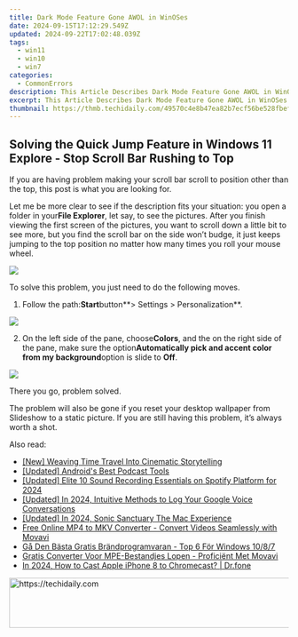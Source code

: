 ```yaml
---
title: Dark Mode Feature Gone AWOL in WinOSes
date: 2024-09-15T17:12:29.549Z
updated: 2024-09-22T17:02:48.039Z
tags:
  - win11
  - win10
  - win7
categories:
  - CommonErrors
description: This Article Describes Dark Mode Feature Gone AWOL in WinOSes
excerpt: This Article Describes Dark Mode Feature Gone AWOL in WinOSes
thumbnail: https://thmb.techidaily.com/49570c4e8b47ea82b7ecf56be528fbefc2ec46d8620a3399012917fa562508d1.jpg
---
```


## Solving the Quick Jump Feature in Windows 11 Explore - Stop Scroll Bar Rushing to Top

If you are having problem making your scroll bar scroll to position other than the top, this post is what you are looking for.  
  
Let me be more clear to see if the description fits your situation: you open a folder in your**File Explorer**, let say, to see the pictures. After you finish viewing the first screen of the pictures, you want to scroll down a little bit to see more, but you find the scroll bar on the side won’t budge, it just keeps jumping to the top position no matter how many times you roll your mouse wheel.
  
![](https://images.drivereasy.com/wp-content/uploads/2016/10/scroll-bar-keeps-on-top.jpg)

To solve this problem, you just need to do the following moves.
  
1) Follow the path:**Start**button**\> Settings > Personalization**.
  
![](https://images.drivereasy.com/wp-content/uploads/2016/10/start-button-settings-personalization-600x444.jpg)

2) On the left side of the pane, choose**Colors**, and the on the right side of the pane, make sure the option**Automatically pick and accent color from my background**option is slide to **Off**.
  
![](https://images.drivereasy.com/wp-content/uploads/2016/10/automatically-pick-and-accent-color-from-my-background.jpg)

There you go, problem solved.
  
The problem will also be gone if you reset your desktop wallpaper from Slideshow to a static picture. If you are still having this problem, it’s always worth a shot.

<ins class="adsbygoogle"
     style="display:block"
     data-ad-format="autorelaxed"
     data-ad-client="ca-pub-7571918770474297"
     data-ad-slot="1223367746"></ins>

<ins class="adsbygoogle"
     style="display:block"
     data-ad-client="ca-pub-7571918770474297"
     data-ad-slot="8358498916"
     data-ad-format="auto"
     data-full-width-responsive="true"></ins>

<span class="atpl-alsoreadstyle">Also read:</span>
<div><ul>
<li><a href="https://fox-helps.techidaily.com/new-weaving-time-travel-into-cinematic-storytelling/"><u>[New] Weaving Time Travel Into Cinematic Storytelling</u></a></li>
<li><a href="https://extra-hints.techidaily.com/updated-androids-best-podcast-tools/"><u>[Updated] Android's Best Podcast Tools</u></a></li>
<li><a href="https://video-screen-grab.techidaily.com/updated-elite-10-sound-recording-essentials-on-spotify-platform-for-2024/"><u>[Updated] Elite 10 Sound Recording Essentials on Spotify Platform for 2024</u></a></li>
<li><a href="https://screen-video-capture.techidaily.com/updated-in-2024-intuitive-methods-to-log-your-google-voice-conversations/"><u>[Updated] In 2024, Intuitive Methods to Log Your Google Voice Conversations</u></a></li>
<li><a href="https://screen-recording.techidaily.com/updated-in-2024-sonic-sanctuary-the-mac-experience/"><u>[Updated] In 2024, Sonic Sanctuary The Mac Experience</u></a></li>
<li><a href="https://win-howtos.techidaily.com/free-online-mp4-to-mkv-converter-convert-videos-seamlessly-with-movavi/"><u>Free Online MP4 to MKV Converter - Convert Videos Seamlessly with Movavi</u></a></li>
<li><a href="https://win-howtos.techidaily.com/ga-den-basta-gratis-brandprogramvaran-top-6-for-windows-1087/"><u>Gå Den Bästa Gratis Brändprogramvaran - Top 6 För Windows 10/8/7</u></a></li>
<li><a href="https://win-howtos.techidaily.com/gratis-converter-voor-mpe-bestandjes-lopen-proficient-met-movavi/"><u>Gratis Converter Voor MPE-Bestandjes Lopen - Proficiënt Met Movavi</u></a></li>
<li><a href="https://screen-mirror.techidaily.com/in-2024-how-to-cast-apple-iphone-8-to-chromecast-drfone-by-drfone-ios/"><u>In 2024, How to Cast Apple iPhone 8 to Chromecast? | Dr.fone</u></a></li>
</ul></div>

<!-- affiliate ads begin -->
<a href="https://appsumo.8odi.net/c/5597632/2068426/7443" target="_top" id="2068426">
  <img src="//a.impactradius-go.com/display-ad/7443-2068426" border="0" alt="https://techidaily.com" width="728" height="90"/>
</a>
<img height="0" width="0" src="https://appsumo.8odi.net/i/5597632/2068426/7443" style="position:absolute;visibility:hidden;" border="0" />
<!-- affiliate ads end -->

